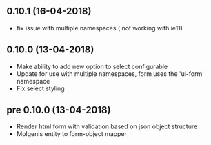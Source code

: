 <a name="0.10.1"></a>
## 0.10.1 (16-04-2018)
* fix issue with multiple namespaces ( not working with ie11)


<a name="0.10.0"></a>
## 0.10.0 (13-04-2018)
* Make ability to add new option to select configurable 
* Update for use with multiple namespaces, form uses the 'ui-form' namespace 
* Fix select styling


<a name="0.9.12"></a>
## pre 0.10.0 (13-04-2018)
* Render html form with validation based on json object structure
* Molgenis entity to form-object mapper
